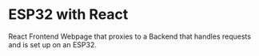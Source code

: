 # ESP32 with React

React Frontend Webpage that proxies to a Backend that handles requests and is set up on an ESP32.